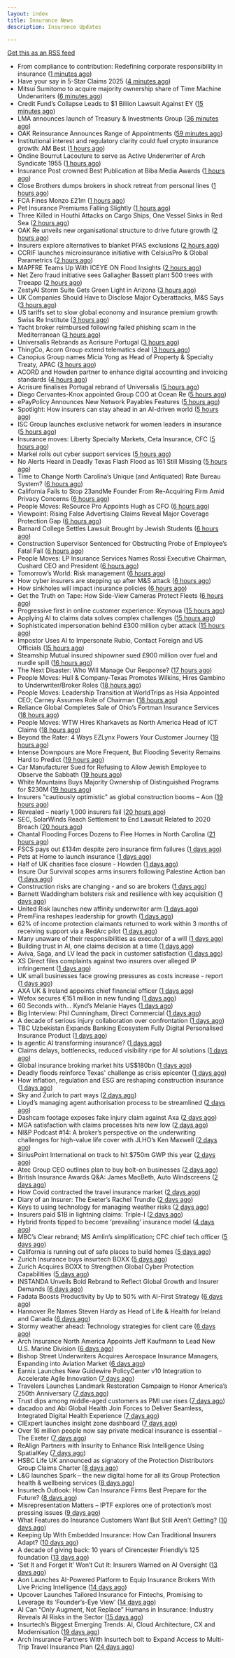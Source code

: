 ```yaml
---
layout: index
title: Insurance News
description: Insurance Updates

---
```


[Get this as an RSS feed](/insurance.rss)

<!-- news_marker starts -->
- From compliance to contribution: Redefining corporate responsibility in insurance ([1 minutes ago](https://www.insurancebusinessmag.com/uk/news/breaking-news/from-compliance-to-contribution-redefining-corporate-responsibility-in-insurance-541939.aspx))
- Have your say in 5-Star Claims 2025 ([4 minutes ago](https://www.insurancebusinessmag.com/uk/news/claims/have-your-say-in-5star-claims-2025-541937.aspx))
- Mitsui Sumitomo to acquire majority ownership share of Time Machine Underwriters ([6 minutes ago](https://www.reinsurancene.ws/mitsui-sumitomo-to-acquire-majority-ownership-share-of-time-machine-underwriters/))
- Credit Fund’s Collapse Leads to $1 Billion Lawsuit Against EY ([15 minutes ago](https://www.insurancejournal.com/news/international/2025/07/09/830928.htm))
- LMA announces launch of Treasury & Investments Group ([36 minutes ago](https://www.reinsurancene.ws/lma-announces-launch-of-treasury-investments-group/))
- OAK Reinsurance Announces Range of Appointments ([59 minutes ago](https://insurance-edge.net/2025/07/09/oak-reinsurance-announces-range-of-appointments/))
- Institutional interest and regulatory clarity could fuel crypto insurance growth: AM Best ([1 hours ago](https://www.reinsurancene.ws/institutional-interest-and-regulatory-clarity-could-fuel-crypto-insurance-growth-am-best/))
- Ondine Bourrut Lacouture to serve as Active Underwriter of Arch Syndicate 1955 ([1 hours ago](https://www.reinsurancene.ws/ondine-bourrut-lacouture-to-serve-as-active-underwriter-of-arch-syndicate-1955/))
- Insurance Post crowned Best Publication at Biba Media Awards ([1 hours ago](https://www.postonline.co.uk/news/7958106/insurance-post-crowned-best-publication-at-biba-media-awards))
- Close Brothers dumps brokers in shock retreat from personal lines ([1 hours ago](https://www.insurancebusinessmag.com/uk/news/breaking-news/close-brothers-dumps-brokers-in-shock-retreat-from-personal-lines-541924.aspx))
- FCA Fines Monzo £21m ([1 hours ago](https://insurance-edge.net/2025/07/09/fca-fines-monzo-21m/))
- Pet Insurance Premiums Falling Slightly ([1 hours ago](https://insurance-edge.net/2025/07/09/pet-insurance-premiums-falling-slightly/))
- Three Killed in Houthi Attacks on Cargo Ships, One Vessel Sinks in Red Sea ([2 hours ago](https://www.insurancejournal.com/news/international/2025/07/09/830920.htm))
- OAK Re unveils new organisational structure to drive future growth ([2 hours ago](https://www.reinsurancene.ws/oak-re-unveils-new-organisational-structure-to-drive-future-growth/))
- Insurers explore alternatives to blanket PFAS exclusions ([2 hours ago](https://www.postonline.co.uk/commercial/7958054/insurers-explore-alternatives-to-blanket-pfas-exclusions))
- CCRIF launches microinsurance initiative with CelsiusPro & Global Parametrics ([2 hours ago](https://www.reinsurancene.ws/ccrif-launches-microinsurance-initiative-with-celsiuspro-global-parametrics/))
- MAPFRE Teams Up With ICEYE ON Flood Insights ([2 hours ago](https://insurance-edge.net/2025/07/09/mapfre-teams-up-with-iceye-on-flood-insights/))
- Net Zero fraud initiative sees Gallagher Bassett plant 500 trees with Treeapp ([2 hours ago](https://www.insurancebusinessmag.com/uk/news/environmental/net-zero-fraud-initiative-sees-gallagher-bassett-plant-500-trees-with-treeapp-541918.aspx))
- ZestyAI Storm Suite Gets Green Light in Arizona ([3 hours ago](https://insurance-edge.net/2025/07/09/zestyai-storm-suite-gets-green-light-in-arizona/))
- UK Companies Should Have to Disclose Major Cyberattacks, M&S Says ([3 hours ago](https://www.insurancejournal.com/news/international/2025/07/09/830910.htm))
- US tariffs set to slow global economy and insurance premium growth: Swiss Re Institute ([3 hours ago](https://www.reinsurancene.ws/us-tariffs-set-to-slow-global-economy-and-insurance-premium-growth-swiss-re-institute/))
- Yacht broker reimbursed following failed phishing scam in the Mediterranean ([3 hours ago](https://www.insurancebusinessmag.com/uk/news/cyber/yacht-broker-reimbursed-following-failed-phishing-scam-in-the-mediterranean-541911.aspx))
- Universalis Rebrands as Acrisure Portugal ([3 hours ago](https://insurance-edge.net/2025/07/09/universalis-rebrands-as-acrisure-portugal/))
- ThingCo, Acorn Group extend telematics deal ([3 hours ago](https://www.insurancebusinessmag.com/uk/news/auto-motor/thingco-acorn-group-extend-telematics-deal-541908.aspx))
- Canopius Group names Micia Yong as Head of Property & Specialty Treaty, APAC ([3 hours ago](https://www.reinsurancene.ws/canopius-group-names-micia-yong-as-head-of-property-specialty-treaty-apac/))
- ACORD and Howden partner to enhance digital accounting and invoicing standards ([4 hours ago](https://www.reinsurancene.ws/acord-and-howden-partner-to-enhance-digital-accounting-and-invoicing-standards/))
- Acrisure finalises Portugal rebrand of Universalis ([5 hours ago](https://www.insurancebusinessmag.com/uk/news/breaking-news/acrisure-finalises-portugal-rebrand-of-universalis-541900.aspx))
- Diego Cervantes-Knox appointed Group COO at Ocean Re ([5 hours ago](https://www.reinsurancene.ws/diego-cervantes-knox-appointed-group-coo-at-ocean-re/))
- ePayPolicy Announces New Network Payables Features ([5 hours ago](https://www.insurancejournal.com/services/newswire/2025/07/09/830852.htm))
- Spotlight: How insurers can stay ahead in an AI-driven world ([5 hours ago](https://www.postonline.co.uk/market-access/technology/7957883/spotlight%C2%A0how-insurers-can-stay-ahead-in-an-ai-driven-world))
- ISC Group launches exclusive network for women leaders in insurance ([5 hours ago](https://www.insurancebusinessmag.com/uk/news/diversity-inclusion/isc-group-launches-exclusive-network-for-women-leaders-in-insurance-541899.aspx))
- Insurance moves: Liberty Specialty Markets, Ceta Insurance, CFC ([5 hours ago](https://www.insurancebusinessmag.com/uk/news/breaking-news/insurance-moves-liberty-specialty-markets-ceta-insurance-cfc-541898.aspx))
- Markel rolls out cyber support services ([5 hours ago](https://www.insurancebusinessmag.com/uk/news/cyber/markel-rolls-out-cyber-support-services-541897.aspx))
- No Alerts Heard in Deadly Texas Flash Flood as 161 Still Missing ([5 hours ago](https://www.insurancejournal.com/news/southcentral/2025/07/09/830903.htm))
- Time to Change North Carolina’s Unique (and Antiquated) Rate Bureau System? ([6 hours ago](https://www.insurancejournal.com/news/southeast/2025/07/09/830815.htm))
- California Fails to Stop 23andMe Founder From Re-Acquiring Firm Amid Privacy Concerns ([6 hours ago](https://www.insurancejournal.com/news/west/2025/07/09/830859.htm))
- People Moves: ReSource Pro Appoints Hugh as CFO ([6 hours ago](https://www.insurancejournal.com/news/east/2025/07/09/830802.htm))
- Viewpoint: Rising False Advertising Claims Reveal Major Coverage Protection Gap ([6 hours ago](https://www.insurancejournal.com/news/international/2025/07/09/830736.htm))
- Barnard College Settles Lawsuit Brought by Jewish Students ([6 hours ago](https://www.insurancejournal.com/news/east/2025/07/09/830883.htm))
- Construction Supervisor Sentenced for Obstructing Probe of Employee’s Fatal Fall ([6 hours ago](https://www.insurancejournal.com/news/east/2025/07/09/830768.htm))
- People Moves: LP Insurance Services Names Rossi Executive Chairman, Cushard CEO and President ([6 hours ago](https://www.insurancejournal.com/news/west/2025/07/09/830065.htm))
- Tomorrow’s World: Risk management ([6 hours ago](https://www.postonline.co.uk/risk-management/7958004/tomorrow%E2%80%99s-world-risk-management))
- How cyber insurers are stepping up after M&S attack ([6 hours ago](https://www.postonline.co.uk/commercial/7957857/how-cyber-insurers-are-stepping-up-after-ms-attack))
- How sinkholes will impact insurance policies ([6 hours ago](https://www.postonline.co.uk/claims/7957607/how-sinkholes-will-impact-insurance-policies))
- Get the Truth on Tape: How Side-View Cameras Protect Fleets ([6 hours ago](https://www.insurancejournal.com/blogs/iat/2025/07/09/830280.htm))
- Progressive first in online customer experience: Keynova ([15 hours ago](https://www.dig-in.com/news/progressive-first-in-online-customer-experience-keynova))
- Applying AI to claims data solves complex challenges ([15 hours ago](https://www.dig-in.com/news/applying-ai-to-claims-data-solves-complex-challenges))
- Sophisticated impersonation behind £300 million cyber attack ([15 hours ago](https://www.insurancebusinessmag.com/uk/news/cyber/sophisticated-impersonation-behind-300-million-cyber-attack-541874.aspx))
- Impostor Uses AI to Impersonate Rubio, Contact Foreign and US Officials ([15 hours ago](https://www.insurancejournal.com/news/national/2025/07/08/830844.htm))
- Steamship Mutual insured shipowner sued £900 million over fuel and nurdle spill ([16 hours ago](https://www.insurancebusinessmag.com/uk/news/marine/steamship-mutual-insured-shipowner-sued-900-million-over-fuel-and-nurdle-spill-541866.aspx))
- The Next Disaster: Who Will Manage Our Response? ([17 hours ago](https://www.insurancejournal.com/blogs/right-street/2025/07/08/830824.htm))
- People Moves: Hull & Company-Texas Promotes Wilkins, Hires Gambino to Underwriter/Broker Roles ([18 hours ago](https://www.insurancejournal.com/news/southcentral/2025/07/08/830805.htm))
- People Moves: Leadership Transition at WorldTrips as Hsia Appointed CEO; Carney Assumes Role of Chairman ([18 hours ago](https://www.insurancejournal.com/news/midwest/2025/07/08/830798.htm))
- Reliance Global Completes Sale of Ohio’s Fortman Insurance Services ([18 hours ago](https://www.insurancejournal.com/news/midwest/2025/07/08/830808.htm))
- People Moves: WTW Hires Kharkavets as North America Head of ICT Claims ([18 hours ago](https://www.insurancejournal.com/news/national/2025/07/08/830582.htm))
- Beyond the Rater: 4 Ways EZLynx Powers Your Customer Journey ([19 hours ago](https://www.insurancejournal.com/blogs/ezlynx/2025/07/08/830642.htm))
- Intense Downpours are More Frequent, But Flooding Severity Remains Hard to Predict ([19 hours ago](https://www.insurancejournal.com/news/southcentral/2025/07/08/830778.htm))
- Car Manufacturer Sued for Refusing to Allow Jewish Employee to Observe the Sabbath ([19 hours ago](https://www.insurancejournal.com/news/midwest/2025/07/08/830774.htm))
- White Mountains Buys Majority Ownership of Distinguished Programs for $230M ([19 hours ago](https://www.insurancejournal.com/news/national/2025/07/08/830766.htm))
- Insurers "cautiously optimistic" as global construction booms – Aon ([19 hours ago](https://www.insurancebusinessmag.com/uk/news/construction-engineering/insurers-cautiously-optimistic-as-global-construction-booms--aon-541846.aspx))
- Revealed – nearly 1,000 insurers fail ([20 hours ago](https://www.insurancebusinessmag.com/uk/news/breaking-news/revealed--nearly-1000-insurers-fail-541834.aspx))
- SEC, SolarWinds Reach Settlement to End Lawsuit Related to 2020 Breach ([20 hours ago](https://www.insurancejournal.com/news/national/2025/07/08/830741.htm))
- Chantal Flooding Forces Dozens to Flee Homes in North Carolina ([21 hours ago](https://www.insurancejournal.com/news/southeast/2025/07/08/830749.htm))
- FSCS pays out £134m despite zero insurance firm failures ([1 days ago](https://www.postonline.co.uk/news/7958101/fscs-pays-out-%C2%A3134m-despite-zero-insurance-firm-failures))
- Pets at Home to launch insurance ([1 days ago](https://www.postonline.co.uk/news/7958084/pets-at-home-to-launch-insurance))
- Half of UK charities face closure - Howden ([1 days ago](https://www.insurancebusinessmag.com/uk/news/non-profits/half-of-uk-charities-face-closure--howden-541780.aspx))
- Insure Our Survival scopes arms insurers following Palestine Action ban ([1 days ago](https://www.postonline.co.uk/news/7958094/insure-our-survival-scopes-arms-insurers-following-palestine-action-ban))
- Construction risks are changing - and so are brokers ([1 days ago](https://www.insurancebusinessmag.com/uk/news/construction-engineering/construction-risks-are-changing--and-so-are-brokers-541779.aspx))
- Barnett Waddingham bolsters risk and resilience with key acquisition ([1 days ago](https://www.insurancebusinessmag.com/uk/news/breaking-news/barnett-waddingham-bolsters-risk-and-resilience-with-key-acquisition-541778.aspx))
- United Risk launches new affinity underwriter arm ([1 days ago](https://www.insurancebusinessmag.com/uk/news/breaking-news/united-risk-launches-new-affinity-underwriter-arm-541777.aspx))
- PremFina reshapes leadership for growth ([1 days ago](https://www.insurancebusinessmag.com/uk/news/breaking-news/premfina-reshapes-leadership-for-growth-541775.aspx))
- 62% of income protection claimants returned to work within 3 months of receiving support via a RedArc pilot ([1 days ago](https://ifamagazine.com/62-of-income-protection-claimants-returned-to-work-within-3-months-of-receiving-support-via-a-redarc-pilot/))
- Many unaware of their responsibilities as executor of a will ([1 days ago](https://ifamagazine.com/many-unaware-of-their-responsibilities-as-executor-of-a-will/))
- Building trust in AI, one claims decision at a time ([1 days ago](https://www.postonline.co.uk/market-access/technology/7957963/building-trust-in-ai-one-claims-decision-at-a-time))
- Aviva, Saga, and LV lead the pack in customer satisfaction ([1 days ago](https://www.postonline.co.uk/personal/7958093/aviva-saga-and-lv-lead-the-pack-in-customer-satisfaction))
- XS Direct files complaints against two insurers over alleged IP infringement ([1 days ago](https://www.insurancebusinessmag.com/uk/news/legal-insights/xs-direct-files-complaints-against-two-insurers-over-alleged-ip-infringement-541743.aspx))
- UK small businesses face growing pressures as costs increase - report ([1 days ago](https://www.insurancebusinessmag.com/uk/news/sme/uk-small-businesses-face-growing-pressures-as-costs-increase--report-541742.aspx))
- AXA UK & Ireland appoints chief financial officer ([1 days ago](https://www.insurancebusinessmag.com/uk/news/breaking-news/axa-uk-and-ireland-appoints-chief-financial-officer-541741.aspx))
- Wefox secures €151 million in new funding ([1 days ago](https://www.insurancebusinessmag.com/uk/news/technology/wefox-secures-151-million-in-new-funding-541740.aspx))
- 60 Seconds with... Kynd’s Melanie Hayes ([1 days ago](https://www.postonline.co.uk/people/7957955/60-seconds-with-kynd%E2%80%99s-melanie-hayes))
- Big Interview: Phil Cunningham, Direct Commercial ([1 days ago](https://www.postonline.co.uk/people/7958052/big-interview-phil-cunningham-direct-commercial))
- A decade of serious injury collaboration over confrontation ([1 days ago](https://www.postonline.co.uk/claims/7958011/a-decade-of-serious-injury-collaboration-over-confrontation))
- TBC Uzbekistan Expands Banking Ecosystem Fully Digital Personalised Insurance Product ([1 days ago](https://thefintechtimes.com/tbc-uzbekistan-launches-fully-digital-personalised-insurance-product/))
- Is agentic AI transforming insurance? ([1 days ago](https://www.dig-in.com/opinion/is-agentic-ai-transforming-insurance))
- Claims delays, bottlenecks, reduced visibility ripe for AI solutions ([1 days ago](https://www.dig-in.com/news/claims-delays-bottlenecks-visibility-ripe-for-ai-solutions))
- Global insurance broking market hits US$180bn ([1 days ago](https://www.insurancebusinessmag.com/uk/news/breaking-news/global-insurance-broking-market-hits-us180bn-541683.aspx))
- Deadly floods reinforce Texas' challenge as crisis epicenter ([1 days ago](https://www.dig-in.com/articles/deadly-floods-reinforce-texas-challenge-as-crisis-picenter))
- How inflation, regulation and ESG are reshaping construction insurance ([1 days ago](https://www.insurancebusinessmag.com/uk/tv/how-inflation-regulation-and-esg-are-reshaping-construction-insurance-541632.aspx))
- Sky and Zurich to part ways ([2 days ago](https://www.postonline.co.uk/news/7958081/sky-and-zurich-to-part-ways))
- Lloyd’s managing agent authorisation process to be streamlined ([2 days ago](https://www.postonline.co.uk/regulation/7958088/lloyd%E2%80%99s-managing-agent-authorisation-process-to-be-streamlined))
- Dashcam footage exposes fake injury claim against Axa ([2 days ago](https://www.postonline.co.uk/personal/7958087/dashcam-footage-exposes-%C2%A374000-fake-injury-claim-against-axa))
- MGA satisfaction with claims processes hits new low ([2 days ago](https://www.postonline.co.uk/claims/7958078/mga-satisfaction-with-claims-processes-hits-new-low))
- NI&P Podcast #14: A broker’s perspective on the underwriting challenges for high-value life cover with JLHO’s Ken Maxwell ([2 days ago](https://ifamagazine.com/nip-podcast-14-a-brokers-perspective-on-the-underwriting-challenges-for-high-value-life-cover-with-jlhos-ken-maxwell/))
- SiriusPoint International on track to hit $750m GWP this year ([2 days ago](https://www.postonline.co.uk/commercial/7958085/siriuspoint-international-on-track-to-hit-750m-gwp-this-year))
- Atec Group CEO outlines plan to buy bolt-on businesses ([2 days ago](https://www.postonline.co.uk/news/7958039/atec-group-ceo-outlines-plan-to-buy-bolt-on-businesses))
- British Insurance Awards Q&A: James MacBeth, Auto Windscreens ([2 days ago](https://www.postonline.co.uk/market-access/motor/7958074/british-insurance-awards-qa-james-macbeth-auto-windscreens))
- How Covid contracted the travel insurance market ([2 days ago](https://www.postonline.co.uk/personal/7957923/how-covid-contracted-the-travel-insurance-market))
- Diary of an Insurer: The Exeter’s Rachel Trundle ([2 days ago](https://www.postonline.co.uk/people/7957519/diary-of-an-insurer-the-exeter%E2%80%99s-rachel-trundle))
- Keys to using technology for managing weather risks ([2 days ago](https://www.dig-in.com/news/using-technology-to-manage-weather-risks))
- Insurers paid $1B in lightning claims: Triple-I ([2 days ago](https://www.dig-in.com/news/insurers-paid-1b-in-lightning-claims-triple-i))
- Hybrid fronts tipped to become ‘prevailing’ insurance model ([4 days ago](https://www.postonline.co.uk/news/7958080/hybrid-fronts-tipped-to-become-%E2%80%98prevailing%E2%80%99-insurance-model))
- MBC’s Clear rebrand; MS Amlin’s simplification; CFC chief tech officer ([5 days ago](https://www.postonline.co.uk/news/7958061/mbc%E2%80%99s-clear-rebrand-ms-amlin%E2%80%99s-simplification-cfc-chief-tech-officer))
- California is running out of safe places to build homes ([5 days ago](https://www.dig-in.com/articles/california-is-running-out-of-safe-places-to-build-homes))
- Zurich Insurance buys insurtech BOXX ([5 days ago](https://www.dig-in.com/articles/zurich-insurance-buys-insurtech-boxx))
- Zurich Acquires BOXX to Strengthen Global Cyber Protection Capabilities ([5 days ago](https://www.insurtechinsights.com/zurich-acquires-boxx-to-strengthen-global-cyber-protection-capabilities/))
- INSTANDA Unveils Bold Rebrand to Reflect Global Growth and Insurer Demands ([6 days ago](https://www.insurtechinsights.com/instanda-unveils-bold-rebrand-to-reflect-global-growth-and-insurer-demands/))
- Fadata Boosts Productivity by Up to 50% with AI-First Strategy ([6 days ago](https://www.insurtechinsights.com/fadata-boosts-productivity-by-up-to-50-with-ai-first-strategy/))
- Hannover Re Names Steven Hardy as Head of Life & Health for Ireland and Canada ([6 days ago](https://www.insurtechinsights.com/hannover-re-names-steven-hardy-as-head-of-life-health-for-ireland-and-canada/))
- Stormy weather ahead: Technology strategies for client care ([6 days ago](https://www.dig-in.com/opinion/technology-strategies-for-client-care-during-weather-perils))
- Arch Insurance North America Appoints Jeff Kaufmann to Lead New U.S. Marine Division ([6 days ago](https://www.insurtechinsights.com/arch-insurance-north-america-appoints-jeff-kaufmann-to-lead-new-u-s-marine-division/))
- Bishop Street Underwriters Acquires Aerospace Insurance Managers, Expanding into Aviation Market ([6 days ago](https://www.insurtechinsights.com/bishop-street-underwriters-acquires-aerospace-insurance-managers-expanding-into-aviation-market/))
- Earnix Launches New Guidewire PolicyCenter v10 Integration to Accelerate Agile Innovation ([7 days ago](https://www.insurtechinsights.com/earnix-launches-new-guidewire-policycenter-v10-integration-to-accelerate-agile-innovation/))
- Travelers Launches Landmark Restoration Campaign to Honor America’s 250th Anniversary ([7 days ago](https://www.insurtechinsights.com/travelers-launches-landmark-restoration-campaign-to-honor-americas-250th-anniversary/))
- Trust dips among middle-aged customers as PMI use rises ([7 days ago](https://ifamagazine.com/trust-dips-among-middle-aged-customers-as-pmi-use-rises/))
- dacadoo and Abi Global Health Join Forces to Deliver Seamless, Integrated Digital Health Experience ([7 days ago](https://www.insurtechinsights.com/dacadoo-and-abi-global-health-join-forces-to-deliver-seamless-integrated-digital-health-experience/))
- CIExpert launches insight zone dashboard ([7 days ago](https://ifamagazine.com/ciexpert-launches-insight-zone-dashboard/))
- Over 16 million people now say private medical insurance is essential – The Exeter ([7 days ago](https://ifamagazine.com/over-16-million-people-now-say-private-medical-insurance-is-essential-the-exeter/))
- ReAlign Partners with Insurity to Enhance Risk Intelligence Using SpatialKey ([7 days ago](https://www.insurtechinsights.com/realign-partners-with-insurity-to-enhance-risk-intelligence-using-spatialkey/))
- HSBC Life UK announced as signatory of the Protection Distributors Group Claims Charter ([8 days ago](https://ifamagazine.com/hsbc-life-uk-announced-as-signatory-of-the-protection-distributors-group-claims-charter/))
- L&G launches Spark – the new digital home for all its Group Protection health & wellbeing services ([8 days ago](https://ifamagazine.com/lg-launches-spark-the-new-digital-home-for-all-its-group-protection-health-wellbeing-services/))
- Insurtech Outlook: How Can Insurance Firms Best Prepare for the Future? ([8 days ago](https://thefintechtimes.com/insurtech-outlook-how-can-insurance-firms-best-prepare-for-the-future/))
- Misrepresentation Matters – IPTF explores one of protection’s most pressing issues ([9 days ago](https://ifamagazine.com/misrepresentation-matters-iptf-explores-one-of-protections-most-pressing-issues/))
- What Features do Insurance Customers Want But Still Aren’t Getting? ([10 days ago](https://thefintechtimes.com/what-features-do-insurance-customers-want-but-still-arent-getting/))
- Keeping Up With Embedded Insurance: How Can Traditional Insurers Adapt? ([10 days ago](https://thefintechtimes.com/keeping-up-with-embedded-insurance-how-can-traditional-insurers-adapt/))
- A decade of giving back: 10 years of Cirencester Friendly’s 125 foundation ([13 days ago](https://ifamagazine.com/a-decade-of-giving-back-10-years-of-cirencester-friendlys-125-foundation/))
- ‘Set It and Forget It’ Won’t Cut It: Insurers Warned on AI Oversight ([13 days ago](https://thefintechtimes.com/set-it-and-forget-it-wont-cut-it-insurers-warned-on-ai-oversight/))
- Aon Launches AI-Powered Platform to Equip Insurance Brokers With Live Pricing Intelligence ([14 days ago](https://thefintechtimes.com/aon-launches-ai-powered-platform-to-equip-insurance-brokers-with-live-pricing-intelligence/))
- Upcover Launches Tailored Insurance for Fintechs, Promising to Leverage its ‘Founder’s-Eye View’ ([14 days ago](https://thefintechtimes.com/upcover-launches-tailored-insurance-for-fintechs-promising-to-leverage-its-founders-eye-view/))
- AI Can “Only Augment, Not Replace” Humans in Insurance: Industry Reveals AI Risks in the Sector ([15 days ago](https://thefintechtimes.com/ai-can-only-augment-not-replace-humans-in-insurance-industry-reveals-ai-risks-in-the-sector/))
- Insurtech’s Biggest Emerging Trends: AI, Cloud Architecture, CX and Modernisation ([19 days ago](https://thefintechtimes.com/insurtech-biggest-emerging-trends-ai-cloud-architecture-cx-and-data/))
- Arch Insurance Partners With Insurtech bolt to Expand Access to Multi-Trip Travel Insurance Plan ([24 days ago](https://thefintechtimes.com/arch-insurance-partners-with-insurtech-bolt-to-expand-access-to-multi-trip-travel-insurance-plan/))

<!-- news_marker ends -->